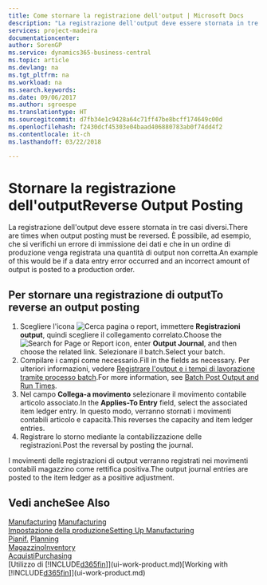 ```yaml
---
title: Come stornare la registrazione dell'output | Microsoft Docs
description: "La registrazione dell'output deve essere stornata in tre casi diversi. È possibile, ad esempio, che si verifichi un errore di immissione dei dati e che in un ordine di produzione venga registrata una quantità di output non corretta."
services: project-madeira
documentationcenter: 
author: SorenGP
ms.service: dynamics365-business-central
ms.topic: article
ms.devlang: na
ms.tgt_pltfrm: na
ms.workload: na
ms.search.keywords: 
ms.date: 09/06/2017
ms.author: sgroespe
ms.translationtype: HT
ms.sourcegitcommit: d7fb34e1c9428a64c71ff47be8bcff174649c00d
ms.openlocfilehash: f2430dcf45303e04baad406880783ab0f74dd4f2
ms.contentlocale: it-ch
ms.lasthandoff: 03/22/2018

---
```

# <a name="reverse-output-posting"></a><span data-ttu-id="66afd-104">Stornare la registrazione dell'output</span><span class="sxs-lookup"><span data-stu-id="66afd-104">Reverse Output Posting</span></span>
<span data-ttu-id="66afd-105">La registrazione dell'output deve essere stornata in tre casi diversi.</span><span class="sxs-lookup"><span data-stu-id="66afd-105">There are times when output posting must be reversed.</span></span> <span data-ttu-id="66afd-106">È possibile, ad esempio, che si verifichi un errore di immissione dei dati e che in un ordine di produzione venga registrata una quantità di output non corretta.</span><span class="sxs-lookup"><span data-stu-id="66afd-106">An example of this would be if a data entry error occurred and an incorrect amount of output is posted to a production order.</span></span>  

## <a name="to-reverse-an-output-posting"></a><span data-ttu-id="66afd-107">Per stornare una registrazione di output</span><span class="sxs-lookup"><span data-stu-id="66afd-107">To reverse an output posting</span></span>  
1.  <span data-ttu-id="66afd-108">Scegliere l'icona ![Cerca pagina o report](media/ui-search/search_small.png "icona Cerca pagina o report"), immettere **Registrazioni output**, quindi scegliere il collegamento correlato.</span><span class="sxs-lookup"><span data-stu-id="66afd-108">Choose the ![Search for Page or Report](media/ui-search/search_small.png "Search for Page or Report icon") icon, enter **Output Journal**, and then choose the related link.</span></span> <span data-ttu-id="66afd-109">Selezionare il batch.</span><span class="sxs-lookup"><span data-stu-id="66afd-109">Select your batch.</span></span>  
2. <span data-ttu-id="66afd-110">Compilare i campi come necessario.</span><span class="sxs-lookup"><span data-stu-id="66afd-110">Fill in the fields as necessary.</span></span> <span data-ttu-id="66afd-111">Per ulteriori informazioni, vedere [Registrare l'output e i tempi di lavorazione tramite processo batch](production-how-to-post-output-quantity.md).</span><span class="sxs-lookup"><span data-stu-id="66afd-111">For more information, see [Batch Post Output and Run Times](production-how-to-post-output-quantity.md).</span></span>
3.  <span data-ttu-id="66afd-112">Nel campo **Collega-a movimento** selezionare il movimento contabile articolo associato.</span><span class="sxs-lookup"><span data-stu-id="66afd-112">In the **Applies-To Entry** field, select the associated item ledger entry.</span></span> <span data-ttu-id="66afd-113">In questo modo, verranno stornati i movimenti contabili articolo e capacità.</span><span class="sxs-lookup"><span data-stu-id="66afd-113">This reverses the capacity and item ledger entries.</span></span>  
4. <span data-ttu-id="66afd-114">Registrare lo storno mediante la contabilizzazione delle registrazioni.</span><span class="sxs-lookup"><span data-stu-id="66afd-114">Post the reversal by posting the journal.</span></span>  

<span data-ttu-id="66afd-115">I movimenti delle registrazioni di output verranno registrati nei movimenti contabili magazzino come rettifica positiva.</span><span class="sxs-lookup"><span data-stu-id="66afd-115">The output journal entries are posted to the item ledger as a positive adjustment.</span></span>  

## <a name="see-also"></a><span data-ttu-id="66afd-116">Vedi anche</span><span class="sxs-lookup"><span data-stu-id="66afd-116">See Also</span></span>  
 <span data-ttu-id="66afd-117">[Manufacturing](production-manage-manufacturing.md)  </span><span class="sxs-lookup"><span data-stu-id="66afd-117">[Manufacturing](production-manage-manufacturing.md)  </span></span>  
 [<span data-ttu-id="66afd-118">Impostazione della produzione</span><span class="sxs-lookup"><span data-stu-id="66afd-118">Setting Up Manufacturing</span></span>](production-configure-production-processes.md)  
 <span data-ttu-id="66afd-119">[Pianif.](production-planning.md)    </span><span class="sxs-lookup"><span data-stu-id="66afd-119">[Planning](production-planning.md)    </span></span>  
 [<span data-ttu-id="66afd-120">Magazzino</span><span class="sxs-lookup"><span data-stu-id="66afd-120">Inventory</span></span>](inventory-manage-inventory.md)  
 [<span data-ttu-id="66afd-121">Acquisti</span><span class="sxs-lookup"><span data-stu-id="66afd-121">Purchasing</span></span>](purchasing-manage-purchasing.md)  
 <span data-ttu-id="66afd-122">[Utilizzo di [!INCLUDE[d365fin](includes/d365fin_md.md)]](ui-work-product.md)</span><span class="sxs-lookup"><span data-stu-id="66afd-122">[Working with [!INCLUDE[d365fin](includes/d365fin_md.md)]](ui-work-product.md)</span></span>  


